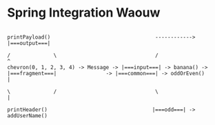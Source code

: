 # Spring Integration Waouw

                                                                                       printPayload()                                  ------------> |===output===|
                                                                                      /              \                                /                     ^
    chevron(0, 1, 2, 3, 4) -> Message -> |===input===| -> banana() -> |===fragment===|                -> |===common===| -> oddOrEven()                      |
                                                                                      \              /                                \                     |
                                                                                        printHeader()                                  |===odd===| -> addUserName()
